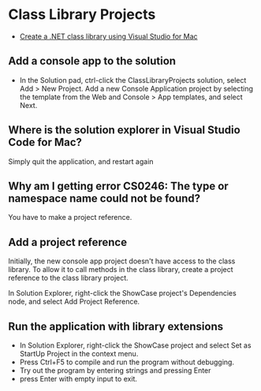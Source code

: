 # Class Library Projects

- [Create a .NET class library using Visual Studio for Mac](https://learn.microsoft.com/en-us/dotnet/core/tutorials/library-with-visual-studio-mac)


## Add a console app to the solution

- In the Solution pad, ctrl-click the ClassLibraryProjects solution, select Add > New Project. Add a new Console Application project by selecting the template from the Web and Console > App templates, and select Next.


## Where is the solution explorer in Visual Studio Code for Mac?

Simply quit the application, and restart again

## Why am I getting error CS0246: The type or namespace name could not be found?

You have to make a project reference.

## Add a project reference

Initially, the new console app project doesn't have access to the class library. To allow it to call methods in the class library, create a project reference to the class library project.

In Solution Explorer, right-click the ShowCase project's Dependencies node, and select Add Project Reference.

## Run the application with library extensions

- In Solution Explorer, right-click the ShowCase project and select Set as StartUp Project in the context menu.
- Press Ctrl+F5 to compile and run the program without debugging.
- Try out the program by entering strings and pressing Enter
- press Enter with empty input to exit.